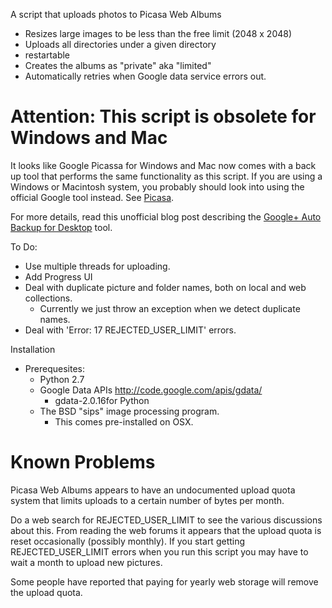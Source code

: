 A script that uploads photos to Picasa Web Albums

+ Resizes large images to be less than the free limit (2048 x 2048)
+ Uploads all directories under a given directory
+ restartable
+ Creates the albums as "private" aka "limited"
+ Automatically retries when Google data service errors out.

Attention: This script is obsolete for Windows and Mac
======================================================

It looks like Google Picassa for Windows and Mac now comes with a back up tool that performs the same functionality as
this script. If you are using a Windows or Macintosh system, you probably should look into using the official Google
tool instead. See [Picasa](http://picasa.google.com/).

For more details, read this unofficial blog post describing the
[Google+ Auto Backup for Desktop](http://googlesystem.blogspot.com/2013/12/google-auto-backup-for-desktop.html) tool.


To Do:

+ Use multiple threads for uploading.
+ Add Progress UI
+ Deal with duplicate picture and folder names, both on local and web collections.
  + Currently we just throw an exception when we detect duplicate names.
+ Deal with 'Error: 17 REJECTED_USER_LIMIT' errors.

Installation

+ Prerequesites:
  + Python 2.7
  + Google Data APIs http://code.google.com/apis/gdata/
    + gdata-2.0.16for Python
  + The BSD "sips" image processing program.
     + This comes pre-installed on OSX.

Known Problems
==============

Picasa Web Albums appears to have an undocumented upload quota system that
limits uploads to a certain number of bytes per month.

Do a web search for REJECTED_USER_LIMIT to see the various discussions about
this. From reading the web forums it appears that the upload quota is reset
occasionally (possibly monthly). If you start getting REJECTED_USER_LIMIT
errors when you run this script you may have to wait a month to upload new
pictures.

Some people have reported that paying for yearly web storage will remove the
upload quota.

